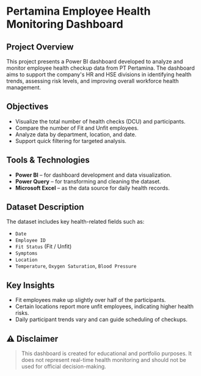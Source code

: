 # Pertamina Employee Health Monitoring Dashboard

## Project Overview
This project presents a Power BI dashboard developed to analyze and monitor employee health checkup data from PT Pertamina. The dashboard aims to support the company's HR and HSE divisions in identifying health trends, assessing risk levels, and improving overall workforce health management.

## Objectives
- Visualize the total number of health checks (DCU) and participants.
- Compare the number of Fit and Unfit employees.
- Analyze data by department, location, and date.
- Support quick filtering for targeted analysis.

## Tools & Technologies
- **Power BI** – for dashboard development and data visualization.
- **Power Query** – for transforming and cleaning the dataset.
- **Microsoft Excel** – as the data source for daily health records.

## Dataset Description
The dataset includes key health-related fields such as:
- `Date`
- `Employee ID`
- `Fit Status` (Fit / Unfit)
- `Symptoms`
- `Location`
- `Temperature`, `Oxygen Saturation`, `Blood Pressure`

## Key Insights
- Fit employees make up slightly over half of the participants.
- Certain locations report more unfit employees, indicating higher health risks.
- Daily participant trends vary and can guide scheduling of checkups.
## ⚠️ Disclaimer
> This dashboard is created for educational and portfolio purposes. It does not represent real-time health monitoring and should not be used for official decision-making.
